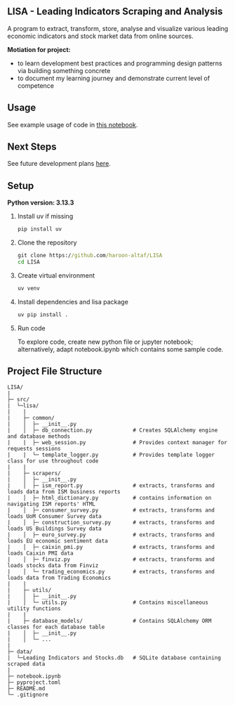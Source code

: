 ## LISA - Leading Indicators Scraping and Analysis
A program to extract, transform, store, analyse and visualize various leading economic indicators and stock market data from online sources.

**Motiation for project:** 
- to learn development best practices and programming design patterns via building something concrete
- to document my learning journey and demonstrate current level of competence


## Usage
See example usage of code in [this notebook](https://github.com/haroon-altaf/lisp/blob/main/notebook.ipynb).


## Next Steps
See future development plans [here](https://github.com/users/haroon-altaf/projects/2).


## Setup
**Python version: 3.13.3**

1. Install uv if missing
   ```cmd
   pip install uv  
2. Clone the repository
   ```cmd
   git clone https://github.com/haroon-altaf/LISA
   cd LISA
3. Create virtual environment
   ```cmd
   uv venv
4. Install dependencies and lisa package
   ```cmd
   uv pip install .
5. Run code
   
   To explore code, create new python file or jupyter notebook; alternatively, adapt notebook.ipynb which contains some sample code.


## Project File Structure
   ```text
   LISA/
   |
   ├─ src/
   |  └─lisa/
   |    |
   |    ├─ common/
   |    │  ├─ __init__.py
   |    │  ├─ db_connection.py             # Creates SQLAlchemy engine and database methods
   |    |  ├─ web_session.py               # Provides context manager for requests sessions
   |    |  └─ template_logger.py           # Provides template logger class for use throughout code
   |    |
   |    ├─ scrapers/
   |    │  ├─ __init__.py
   |    │  ├─ ism_report.py                # extracts, transforms and loads data from ISM business reports
   |    │  ├─ html_dictionary.py           # contains information on navigating ISM reports' HTML
   |    │  ├─ consumer_survey.py           # extracts, transforms and loads UoM Consumer Survey data
   |    │  ├─ construction_survey.py       # extracts, transforms and loads US Buildings Survey data
   |    │  ├─ euro_survey.py               # extracts, transforms and loads EU economic sentiment data
   |    │  ├─ caixin_pmi.py                # extracts, transforms and loads Caixin PMI data
   |    │  ├─ finviz.py                    # extracts, transforms and loads stocks data from Finviz
   |    │  └─ trading_economics.py         # extracts, transforms and loads data from Trading Economics
   |    |
   |    ├─ utils/
   |    │  ├─ __init__.py
   |    │  └─ utils.py                     # Contains miscellaneous utility functions
   |    | 
   |    ├─ database_models/                # Contains SQLAlchemy ORM classes for each database table
   |    │  ├─ __init__.py
   |    │  └─ ...
   |
   ├─ data/
   |  └─Leading Indicators and Stocks.db   # SQLite database containing scraped data
   |
   ├─ notebook.ipynb
   ├─ pyproject.toml
   ├─ README.md
   └─ .gitignore
   ```

